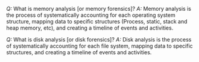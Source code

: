 
*Q:* What is memory analysis [or memory forensics]?
*A:* Memory analysis is the process of systematically accounting for each operating system structure, mapping data to specific structures (Process, static, stack and heap memory, etc), and creating a timeline of events and activities.

*Q:* What is disk analysis [or disk forensics]?
*A:* Disk analysis is the process of systematically accounting for each file system, mapping data to specific structures, and creating a timeline of events and activities.